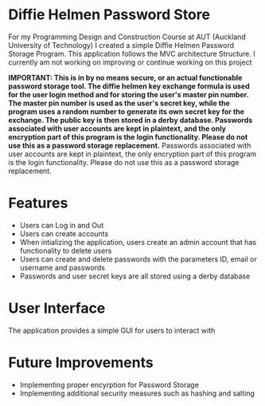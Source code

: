 # Diffie Helmen Password Store
For my Programming Design and Construction Course at AUT (Auckland University of Technology) I created a simple Diffie Helmen Password Storage Program.
This application follows the MVC architecture Structure. I currently am not working on improving or continue working on this project

**IMPORTANT: This is in by no means secure, or an actual functionable password storage tool.
The diffie helmen key exchange formula is used for the user login method and for storing the user's master pin number. The master pin number is used as the user's secret key, while the program uses a random number to generate its own secret key for the exchange. The public key is then stored in a derby database. Passwords associated with user accounts are kept in plaintext, and the only encryption part of this program is the login functionality. Please do not use this as a password storage replacement.**
Passwords associated with user accounts are kept in plaintext, the only encryption part of this program is the login functionality. Please do not use this as a password storage replacement.

# Features
- Users can Log in and Out
- Users can create accounts
- When intializing the application, users create an admin account that has functionality to delete users
- Users can create and delete passwords with the parameters ID, email or username and passwords
- Passwords and user secret keys are all stored using a derby database

# User Interface
The application provides a simple GUI for users to interact with

# Future Improvements
- Implementing proper encyrption for Password Storage
- Implementing additional security measures such as hashing and salting

